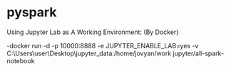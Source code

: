 # pyspark

Using Jupyter Lab as A Working Environment: (By Docker)

-docker run -d -p 10000:8888 -e JUPYTER_ENABLE_LAB=yes -v C:\Users\user\Desktop\jupyter_data:/home/jovyan/work jupyter/all-spark-notebook


